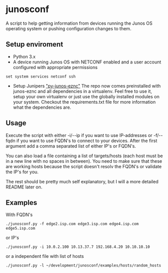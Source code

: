 # junosconf
A script to help getting information from devices running the Junos OS operating system or pushing configuration changes to them.

## Setup enviroment
- Python 3.x
- A device running Junos OS with NETCONF enabled and a user account configured with appropriate permissions
```
set system services netconf ssh
```

- Setup Junipers ["py-junos-eznc"](https://github.com/Juniper/py-junos-eznc)
The repo now comes preinstalled with junos-eznc and all dependencies in a virtualenv.
Feel free to use it, setup your own virtualenv or just use the globally installed modules on your system.
Checkout the requirements.txt file for more information what the dependencies are.

## Usage

Execute the script with either -i/--ip if you want to use IP-addresses or -f/--fqdn if you want to use FQDN's to connect to your devices.
After the first argument add a comma separated list of either IP's or FQDN's.

You can also load a file containing a list of targets/hosts (each host must be in a new line with no spaces in between).
You need to make sure that these are working hosts because the script doesn't resolv the FQDN's or validate the IP's for you.

The rest should be pretty much self explanatory, but I will a more detailed README later on.

## Examples

With FQDN's
```
./junosconf.py -f edge2.isp.com edge3.isp.com edge4.isp.com edge5.isp.com
```
or IP's
```
./junosconf.py -i 10.0.2.100 10.13.37.7 192.168.4.20 10.10.10.10
```
or a independent file with list of hosts
```
./junosconf.py -l ~/development/junosconf/examples/hosts/random_hosts
```
